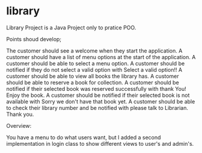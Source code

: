 library
=======

Library Project is a Java Project only to pratice  POO.


Points  shoud develop;

The customer should see a welcome when they start the application.
A customer should have a list of menu options at the start of the application.
A customer should be able to select a menu option.
A customer should be notified if they do not select a valid option with Select a valid option!!
A customer should be able to view all books the library has.
A customer should be able to reserve a book for collection.
A customer should be notified if their selected book was reserved successfully with thank You! Enjoy the book.
A customer should be notified if their selected book is not available with Sorry we don't have that book yet.
A customer should be able to check their library number and be notified with please talk to Librarian. Thank you.

Overview:

You have a menu to do what users want, but I added a second implementation in login class to show different views to user's and admin's.


   
